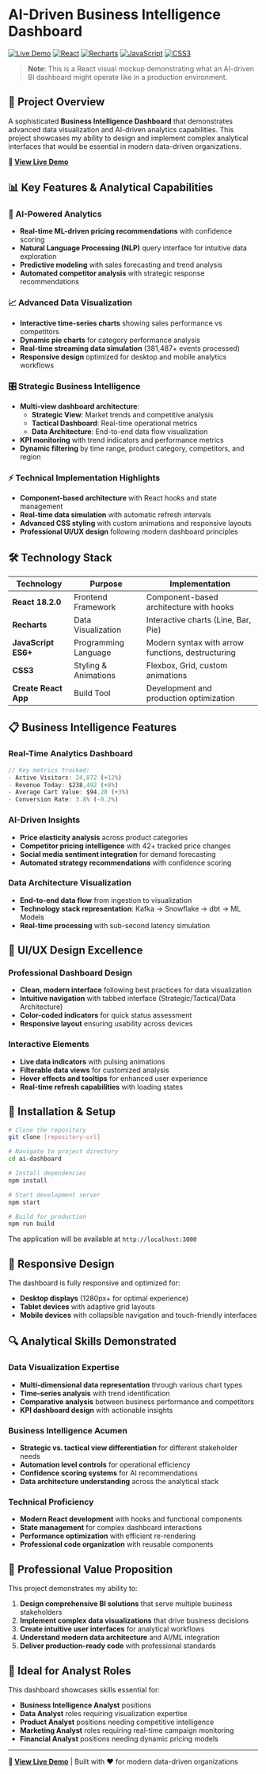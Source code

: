 # AI-Driven Business Intelligence Dashboard

[![Live Demo](https://img.shields.io/badge/Live%20Demo-Visit%20Site-blue?style=for-the-badge&logo=react)](https://ermisetto.github.io/ai-dashboard/)
[![React](https://img.shields.io/badge/React-18.2.0-61DAFB?style=for-the-badge&logo=react)](https://reactjs.org/)
[![Recharts](https://img.shields.io/badge/Recharts-Data%20Visualization-FF6B6B?style=for-the-badge&logo=chart.js)](https://recharts.org/)
[![JavaScript](https://img.shields.io/badge/JavaScript-ES6+-F7DF1E?style=for-the-badge&logo=javascript)](https://developer.mozilla.org/en-US/docs/Web/JavaScript)
[![CSS3](https://img.shields.io/badge/CSS3-Responsive%20Design-1572B6?style=for-the-badge&logo=css3)](https://www.w3.org/Style/CSS/)

> **Note**: This is a React visual mockup demonstrating what an AI-driven BI dashboard might operate like in a production environment.

## 🎯 Project Overview

A sophisticated **Business Intelligence Dashboard** that demonstrates advanced data visualization and AI-driven analytics capabilities. This project showcases my ability to design and implement complex analytical interfaces that would be essential in modern data-driven organizations.

**🔗 [View Live Demo](https://ermisetto.github.io/ai-dashboard/)**

## 📊 Key Features & Analytical Capabilities

### 🧠 AI-Powered Analytics
- **Real-time ML-driven pricing recommendations** with confidence scoring
- **Natural Language Processing (NLP)** query interface for intuitive data exploration
- **Predictive modeling** with sales forecasting and trend analysis
- **Automated competitor analysis** with strategic response recommendations

### 📈 Advanced Data Visualization
- **Interactive time-series charts** showing sales performance vs competitors
- **Dynamic pie charts** for category performance analysis
- **Real-time streaming data simulation** (381,487+ events processed)
- **Responsive design** optimized for desktop and mobile analytics workflows

### 🎛️ Strategic Business Intelligence
- **Multi-view dashboard architecture**:
  - **Strategic View**: Market trends and competitive analysis
  - **Tactical Dashboard**: Real-time operational metrics
  - **Data Architecture**: End-to-end data flow visualization
- **KPI monitoring** with trend indicators and performance metrics
- **Dynamic filtering** by time range, product category, competitors, and region

### ⚡ Technical Implementation Highlights
- **Component-based architecture** with React hooks and state management
- **Real-time data simulation** with automatic refresh intervals
- **Advanced CSS styling** with custom animations and responsive layouts
- **Professional UI/UX design** following modern dashboard principles

## 🛠️ Technology Stack

| Technology | Purpose | Implementation |
|------------|---------|----------------|
| **React 18.2.0** | Frontend Framework | Component-based architecture with hooks |
| **Recharts** | Data Visualization | Interactive charts (Line, Bar, Pie) |
| **JavaScript ES6+** | Programming Language | Modern syntax with arrow functions, destructuring |
| **CSS3** | Styling & Animations | Flexbox, Grid, custom animations |
| **Create React App** | Build Tool | Development and production optimization |

## 📋 Business Intelligence Features

### Real-Time Analytics Dashboard
```javascript
// Key metrics tracked:
- Active Visitors: 24,872 (+12%)
- Revenue Today: $238,492 (+8%)
- Average Cart Value: $94.28 (+3%)
- Conversion Rate: 3.8% (-0.2%)
```

### AI-Driven Insights
- **Price elasticity analysis** across product categories
- **Competitor pricing intelligence** with 42+ tracked price changes
- **Social media sentiment integration** for demand forecasting
- **Automated strategy recommendations** with confidence scoring

### Data Architecture Visualization
- **End-to-end data flow** from ingestion to visualization
- **Technology stack representation**: Kafka → Snowflake → dbt → ML Models
- **Real-time processing** with sub-second latency simulation

## 🎨 UI/UX Design Excellence

### Professional Dashboard Design
- **Clean, modern interface** following best practices for data visualization
- **Intuitive navigation** with tabbed interface (Strategic/Tactical/Data Architecture)
- **Color-coded indicators** for quick status assessment
- **Responsive layout** ensuring usability across devices

### Interactive Elements
- **Live data indicators** with pulsing animations
- **Filterable data views** for customized analysis
- **Hover effects and tooltips** for enhanced user experience
- **Real-time refresh capabilities** with loading states

## 🚀 Installation & Setup

```bash
# Clone the repository
git clone [repository-url]

# Navigate to project directory
cd ai-dashboard

# Install dependencies
npm install

# Start development server
npm start

# Build for production
npm run build
```

The application will be available at `http://localhost:3000`

## 📱 Responsive Design

The dashboard is fully responsive and optimized for:
- **Desktop displays** (1280px+ for optimal experience)
- **Tablet devices** with adaptive grid layouts
- **Mobile devices** with collapsible navigation and touch-friendly interfaces

## 🔍 Analytical Skills Demonstrated

### Data Visualization Expertise
- **Multi-dimensional data representation** through various chart types
- **Time-series analysis** with trend identification
- **Comparative analysis** between business performance and competitors
- **KPI dashboard design** with actionable insights

### Business Intelligence Acumen
- **Strategic vs. tactical view differentiation** for different stakeholder needs
- **Automation level controls** for operational efficiency
- **Confidence scoring systems** for AI recommendations
- **Data architecture understanding** across the analytical stack

### Technical Proficiency
- **Modern React development** with hooks and functional components
- **State management** for complex dashboard interactions
- **Performance optimization** with efficient re-rendering
- **Professional code organization** with reusable components

## 💼 Professional Value Proposition

This project demonstrates my ability to:

1. **Design comprehensive BI solutions** that serve multiple business stakeholders
2. **Implement complex data visualizations** that drive business decisions
3. **Create intuitive user interfaces** for analytical workflows
4. **Understand modern data architecture** and AI/ML integration
5. **Deliver production-ready code** with professional standards

## 🎯 Ideal for Analyst Roles

This dashboard showcases skills essential for:
- **Business Intelligence Analyst** positions
- **Data Analyst** roles requiring visualization expertise
- **Product Analyst** positions needing competitive intelligence
- **Marketing Analyst** roles requiring real-time campaign monitoring
- **Financial Analyst** positions needing dynamic pricing models

---

**🔗 [View Live Demo](https://ermisetto.github.io/ai-dashboard/)** | Built with ❤️ for modern data-driven organizations
